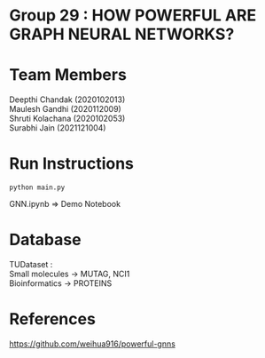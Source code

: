 # Group 29 : HOW POWERFUL ARE GRAPH NEURAL NETWORKS?

# Team Members
Deepthi Chandak (2020102013)  
Maulesh Gandhi (2020112009)  
Shruti Kolachana (2020102053)  
Surabhi Jain (2021121004)  

# Run Instructions
```
python main.py
```
GNN.ipynb => Demo Notebook

# Database
TUDataset :  
Small molecules -> MUTAG, NCI1  
Bioinformatics -> PROTEINS  

# References
https://github.com/weihua916/powerful-gnns  
